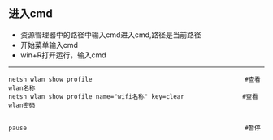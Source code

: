 ## 进入cmd
* 资源管理器中的路径中输入cmd进入cmd,路径是当前路径
* 开始菜单输入cmd
* win+R打开运行，输入cmd

---

    netsh wlan show profile                                          #查看wlan名称
    netsh wlan show profile name="wifi名称" key=clear                #查看wlan密码


    pause                                                            #暂停

